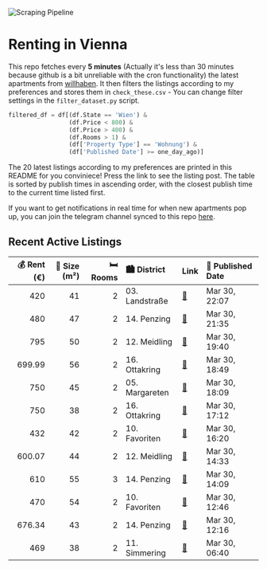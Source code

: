 ![Scraping Pipeline](https://github.com/AthomsG/renting-in-vienna/actions/workflows/run_pipeline.yml/badge.svg)


# Renting in Vienna

This repo fetches every **5 minutes** (Actually it's less than 30 minutes because github is a bit unreliable with the cron functionality) the latest apartments from [willhaben](https://www.willhaben.at/).
It then filters the listings according to my preferences and stores them in `check_these.csv` - You can change filter settings in the `filter_dataset.py` script.

```python
filtered_df = df[(df.State == 'Wien') & 
                 (df.Price < 800) &
                 (df.Price > 400) &
                 (df.Rooms > 1) &
                 (df['Property Type'] == 'Wohnung') &
                 (df['Published Date'] >= one_day_ago)]
```

The 20 latest listings according to my preferences are printed in this README for you conviniece! Press the link to see the listing post.
The table is sorted by publish times in ascending order, with the closest publish time to the current time listed first.

If you want to get notifications in real time for when new apartments pop up, you can join the telegram channel synced to this repo [here](https://t.me/+1HPAYOf5BSsyNTlk).

## Recent Active Listings

|   💰 Rent (€) |   📏 Size (m²) |   🛏️ Rooms | 🏙️ District    | Link                                                                                                                                                                                                                            | 📅 Published Date   |
|-------------:|--------------:|-----------:|:---------------|:--------------------------------------------------------------------------------------------------------------------------------------------------------------------------------------------------------------------------------|:-------------------|
|       420    |            41 |          2 | 03. Landstraße | [🔗](https://www.willhaben.at/iad/immobilien/d/mietwohnungen/wien/wien-1030-landstra%C3%9Fe/gemeindewohnung-zur-vergabe-1140494205/)                                                                                             | Mar 30, 22:07      |
|       480    |            47 |          2 | 14. Penzing    | [🔗](https://www.willhaben.at/iad/immobilien/d/mietwohnungen/wien/wien-1140-penzing/gemeinde-wohnung-direktvergabe-1140-wien-1988096894/)                                                                                        | Mar 30, 21:35      |
|       795    |            50 |          2 | 12. Meidling   | [🔗](https://www.willhaben.at/iad/immobilien/d/mietwohnungen/wien/wien-1120-meidling/helle-2-zimmer-mit-balkon-1328093080/)                                                                                                      | Mar 30, 19:40      |
|       699.99 |            56 |          2 | 16. Ottakring  | [🔗](https://www.willhaben.at/iad/immobilien/d/mietwohnungen/wien/wien-1160-ottakring/2-zimmer-unbefristet%21-1720907670/)                                                                                                       | Mar 30, 18:49      |
|       750    |            45 |          2 | 05. Margareten | [🔗](https://www.willhaben.at/iad/immobilien/d/mietwohnungen/wien/wien-1050-margareten/student:-innen-zur-untermiete-gesucht-%28nur-1-person%29-779443963/)                                                                      | Mar 30, 18:09      |
|       750    |            38 |          2 | 16. Ottakring  | [🔗](https://www.willhaben.at/iad/immobilien/d/mietwohnungen/wien/wien-1160-ottakring/ruhige-und-helle-2-zimmer-wohnung-mit-blick-in-den-innenhof-keine-provision-&-heizung-in-bk-inkludiert%21-1934789698/)                     | Mar 30, 17:12      |
|       432    |            42 |          2 | 10. Favoriten  | [🔗](https://www.willhaben.at/iad/immobilien/d/mietwohnungen/wien/wien-1100-favoriten/%28reserviert%29-direktvergabe-wiener-wohnen-ticket-31.12.2024-1969505461/)                                                                | Mar 30, 16:20      |
|       600.07 |            44 |          2 | 12. Meidling   | [🔗](https://www.willhaben.at/iad/immobilien/d/mietwohnungen/wien/wien-1120-meidling/44m2-wohnung---unbefristet-1043020343/)                                                                                                     | Mar 30, 14:33      |
|       610    |            55 |          3 | 14. Penzing    | [🔗](https://www.willhaben.at/iad/immobilien/d/mietwohnungen/wien/wien-1140-penzing/gemeindewohnung-direktvergabe-1152453997/)                                                                                                   | Mar 30, 14:09      |
|       470    |            54 |          2 | 10. Favoriten  | [🔗](https://www.willhaben.at/iad/immobilien/d/mietwohnungen/wien/wien-1100-favoriten/moderne-sch%C3%B6ne-2-zimmer-wohnung-in-wien-1100-%28oberlaa%29-gef%C3%B6rderte-wohnung-m%C3%B6bliert---sofort-verf%C3%BCgbar-1367589114/) | Mar 30, 12:46      |
|       676.34 |            43 |          2 | 14. Penzing    | [🔗](https://www.willhaben.at/iad/immobilien/d/mietwohnungen/wien/wien-1140-penzing/erstbezug-nach-top-sanierung:-helle-2-zimmer-wohnung-nahe-hanusch-krankenhaus-1329993018/)                                                   | Mar 30, 12:16      |
|       469    |            38 |          2 | 11. Simmering  | [🔗](https://www.willhaben.at/iad/immobilien/d/mietwohnungen/wien/wien-1110-simmering/moderne-kleinwohnung-2-zimmer-1277902762/)                                                                                                 | Mar 30, 06:40      |
